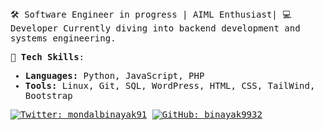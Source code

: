 <samp>
🛠️ Software Engineer in progress | AIML Enthusiast| 💻 Developer  
Currently diving into backend development and systems engineering.

🚀 **Tech Skills**:
- **Languages:** Python, JavaScript, PHP
- **Tools:** Linux, Git, SQL, WordPress, HTML, CSS, TailWind, Bootstrap

[![Twitter: mondalbinayak91](https://img.shields.io/twitter/follow/strakerbit?style=social&color=black)](https://twitter.com/mondalbinayak91)
[![GitHub:  binayak9932](https://img.shields.io/github/followers/strakerbit?label=follow&style=social&color=black)](https://github.com/binayak9932)

</samp>
